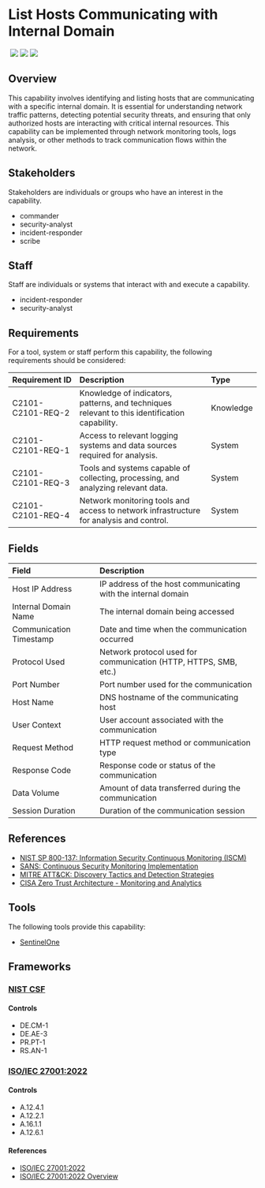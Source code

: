 # List Hosts Communicating with Internal Domain
&nbsp;![](https://img.shields.io/badge/ID-C2101-blue)&nbsp;![](https://img.shields.io/badge/Phase-Identification_%28P0002%29-blue)&nbsp;![](https://img.shields.io/badge/Category-Network-blue)
## Overview
This capability involves identifying and listing hosts that are communicating with a specific internal domain. It is essential for understanding network traffic patterns, detecting potential security threats, and ensuring that only authorized hosts are interacting with critical internal resources. This capability can be implemented through network monitoring tools, logs analysis, or other methods to track communication flows within the network.

## Stakeholders
Stakeholders are individuals or groups who have an interest in the capability.

- commander
- security-analyst
- incident-responder
- scribe

## Staff
Staff are individuals or systems that interact with and execute a capability.

- incident-responder
- security-analyst

## Requirements
For a tool, system or staff perform this capability, the following requirements should be considered:

| Requirement ID | Description | Type |
| :--- | :--- | :--- |
| C2101-C2101-REQ-2 | Knowledge of indicators, patterns, and techniques relevant to this identification capability. | Knowledge|
| C2101-C2101-REQ-1 | Access to relevant logging systems and data sources required for analysis. | System|
| C2101-C2101-REQ-3 | Tools and systems capable of collecting, processing, and analyzing relevant data. | System|
| C2101-C2101-REQ-4 | Network monitoring tools and access to network infrastructure for analysis and control. | System|

## Fields
| Field | Description |
| :--- | :--- |
| Host IP Address | IP address of the host communicating with the internal domain |
| Internal Domain Name | The internal domain being accessed |
| Communication Timestamp | Date and time when the communication occurred |
| Protocol Used | Network protocol used for communication (HTTP, HTTPS, SMB, etc.) |
| Port Number | Port number used for the communication |
| Host Name | DNS hostname of the communicating host |
| User Context | User account associated with the communication |
| Request Method | HTTP request method or communication type |
| Response Code | Response code or status of the communication |
| Data Volume | Amount of data transferred during the communication |
| Session Duration | Duration of the communication session |

## References

- [NIST SP 800-137: Information Security Continuous Monitoring (ISCM)](https://csrc.nist.gov/publications/detail/sp/800-137/final)
- [SANS: Continuous Security Monitoring Implementation](https://www.sans.org/white-papers/36022/)
- [MITRE ATT&CK: Discovery Tactics and Detection Strategies](https://attack.mitre.org/tactics/TA0007/)
- [CISA Zero Trust Architecture - Monitoring and Analytics](https://www.cisa.gov/sites/default/files/publications/CISA_Insights_Implementing_a_Zero_Trust_Architecture.pdf)
## Tools
The following tools provide this capability:

- [SentinelOne](../tool/sentinelone/C2101.md)

## Frameworks
### [NIST CSF](../frameworks/F0003.md)

#### Controls

- DE.CM-1 
- DE.AE-3 
- PR.PT-1 
- RS.AN-1 

### [ISO/IEC 27001:2022](../frameworks/F0002.md)

#### Controls

- A.12.4.1 
- A.12.2.1 
- A.16.1.1 
- A.12.6.1 

#### References

- [ISO/IEC 27001:2022](https://www.iso.org/standard/82875.html)
- [ISO/IEC 27001:2022 Overview](https://www.iso.org/isoiec-27001-information-security.html)
